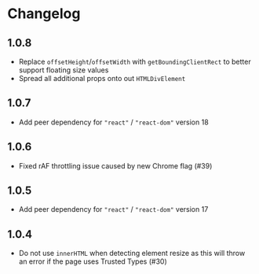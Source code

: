# Changelog

## 1.0.8
* Replace `offsetHeight`/`offsetWidth` with `getBoundingClientRect` to better support floating size values
* Spread all additional props onto out `HTMLDivElement`

## 1.0.7
* Add peer dependency for `"react"` / `"react-dom"` version 18

## 1.0.6
* Fixed rAF throttling issue caused by new Chrome flag (#39)

## 1.0.5
* Add peer dependency for `"react"` / `"react-dom"` version 17

## 1.0.4
* Do not use `innerHTML` when detecting element resize as this will throw an error if the page uses Trusted Types (#30)